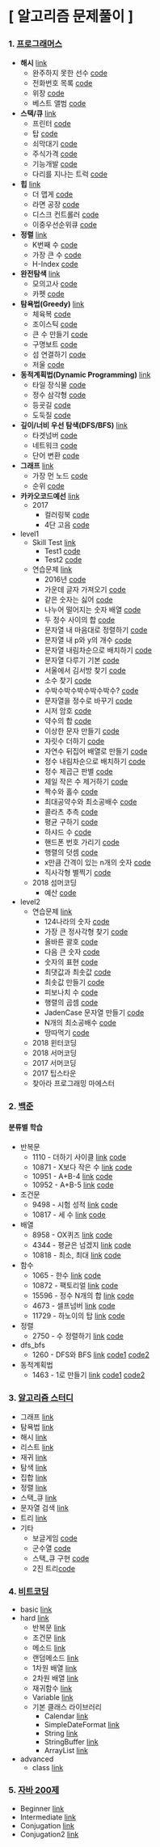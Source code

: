 # [ 알고리즘 문제풀이 ]

### 1. [프로그래머스](./programmers/src/)

- **해시** [link](https://programmers.co.kr/learn/courses/30/parts/12077)
  - 완주하지 못한 선수 [code](./programmers/src/hash/FailRunner.java) 
  - 전화번호 목록 [code](./programmers/src/hash/PhoneList.java)
  - 위장 [code](./programmers/src/hash/Camouflage.java)
  - 베스트 앨범 [code](./programmers/src/hash/BestAlbum2.java)
- **스택/큐** [link](https://programmers.co.kr/learn/courses/30/parts/12081)
  - 프린터 [code](./programmers/src/stack_queue/Printer.java)
  - 탑 [code](./programmers/src/stack_queue/Top.java)
  - 쇠막대기 [code](./programmers/src/stack_queue/IronStick.java)
  - 주식가격 [code](./programmers/src/stack_queue/StockPrice.java)
  - 기능개발 [code](./programmers/src/stack_queue/FunctionDevelopment.java)
  - 다리를 지나는 트럭 [code](./programmers/src/stack_queue/CrossBridgeTruck.java)
- **힙** [link](https://programmers.co.kr/learn/courses/30/parts/12117)
  - 더 맵게 [code](./programmers/src/heap/MoreSpicy.java)
  - 라면 공장 [code](./programmers/src/heap/RamenFactory.java)
  - 디스크 컨트롤러 [code](./programmers/src/heap/DiskController.java)
  - 이중우선순위큐 [code](./programmers/src/heap/DoublePriorityQueue.java)
- **정렬** [link](https://programmers.co.kr/learn/courses/30/parts/12198)
  - K번째 수 [code](./programmers/src/sort/KthNumber.java)
  - 가장 큰 수 [code](./programmers/src/sort/SortMaximumNum.java)
  - H-Index [code](./programmers/src/sort/HIndex.java)
- **완전탐색** [link](https://programmers.co.kr/learn/courses/30/parts/12230)
  - 모의고사 [code](./programmers/src/bruteforce/MockTest.java)
  - 카펫 [code](./programmers/src/bruteforce/Carpet.java)
- **탐욕법(Greedy)** [link](https://programmers.co.kr/learn/courses/30/parts/12244)
  - 체육복 [code](./programmers/src/greedy/GymClothes.java)
  - 조이스틱 [code](./programmers/src/greedy/JoyStick.java)
  - 큰 수 만들기 [code](./programmers/src/greedy/CreateMaxNum.java)
  - 구명보트 [code](./programmers/src/greedy/LifeBoat.java)
  - 섬 연결하기 [code](./programmers/src/greedy/ConnectIsland.java)
  - 저울 [code](./programmers/src/greedy/Scale.java)
- **동적계획법(Dynamic Programming)** [link](https://programmers.co.kr/learn/courses/30/parts/12263)
  - 타일 장식물 [code](./programmers/src/dynamic/TileOrnament.java)
  - 정수 삼각형 [code](./programmers/src/dynamic/IntegerTriangle.java)
  - 등굣길 [code](./programmers/src/dynamic/SchoolRoad.java)
  - 도둑질 [code](./programmers/src/dynamic/Stealing.java)
- **깊이/너비 우선 탐색(DFS/BFS)** [link](https://programmers.co.kr/learn/courses/30/parts/12421)
  - 타겟넘버 [code](./programmers/src/dfs_bfs/TargetNumber.java)
  - 네트워크 [code](./programmers/src/dfs_bfs/Network.java)
  - 단어 변환 [code](./programmers/src/dfs_bfs/StringTransfer.java)
- **그래프** [link](https://programmers.co.kr/learn/courses/30/parts/14393)
  - 가장 먼 노드 [code](./programmers/src/graph/BestFarNode.java)
  - 순위 [code](./programmers/src/graph/Ranking.java)
- **카카오코드예선** [link](https://programmers.co.kr/learn/courses/30)
  - 2017
    - 컬러링북 [code](./programmers/src/kakao/ColoringBook.java)
    - 4단 고음 [code](./programmers/src/kakao/FourthHighTone.java)
- level1
  - Skill Test [link](https://programmers.co.kr/skill_checks)
    - Test1 [code](./programmers/src/skill1/Test1.java)
    - Test2 [code](./programmers/src/skill1/Test2.java)
  - 연습문제 [link](https://programmers.co.kr/learn/challenges?tab=all_challenges)
    - 2016년 [code](./programmers/src/level1/Year2016.java)
    - 가운데 글자 가져오기 [code](./programmers/src/level1/CenterStringGet.java)
    - 같은 숫자는 싫어 [code](./programmers/src/level1/HateSameNumber.java)
    - 나누어 떨어지는 숫자 배열 [code](./programmers/src/level1/NumArrayCompleteDivision.java)
    - 두 정수 사이의 합 [code](./programmers/src/level1/BetweenNumOfSum.java)
    - 문자열 내 마음대로 정렬하기 [code](./programmers/src/level1/StringSortLike.java)
    - 문자열 내 p와 y의 개수 [code](./programmers/src/level1/StringIntoPYCount.java)
    - 문자열 내림차순으로 배치하기 [code](./programmers/src/level1/StringDecending.java)
    - 문자열 다루기 기본 [code](./programmers/src/level1/StringBasic.java)
    - 서울에서 김서방 찾기 [code](./programmers/src/level1/SearchKimInSeoul.java)
    - 소수 찾기 [code](./programmers/src/level1/SearchMinority.java)
    - 수박수박수박수박수박수? [code](./programmers/src/level1/Subacksu.java)
    - 문자열을 정수로 바꾸기 [code](./programmers/src/level1/StringToInt.java)
    - 시저 암호 [code](./programmers/src/level1/CeasarPassword.java)
    - 약수의 합 [code](./programmers/src/level1/WeakNumOfSum.java)
    - 이상한 문자 만들기 [code](./programmers/src/level1/StrangeNumberCreate.java)
    - 자릿수 더하기 [code](./programmers/src/level1/NumDigit.java)
    - 자연수 뒤집어 배열로 만들기 [code](./programmers/src/level1/NumReverseArr.java)
    - 정수 내림차순으로 배치하기 [code](./programmers/src/level1/NumDecending.java)
    - 정수 제곱근 판별 [code](./programmers/src/level1/NumSquare.java)
    - 제일 작은 수 제거하기 [code](./programmers/src/level1/BestMinNumRemove.java)
    - 짝수와 홀수 [code](./programmers/src/level1/EvenOdd.java)
    - 최대공약수와 최소공배수 [code](./programmers/src/level1/MaxCountMinMultiple.java)
    - 콜라츠 추측 [code](./programmers/src/level1/Collatz.java)
    - 평균 구하기 [code](./programmers/src/level1/SolveAverage.java)
    - 하샤드 수 [code](./programmers/src/level1/Hashard.java)
    - 핸드폰 번호 가리기 [code](./programmers/src/level1/HidePhoneNum.java)
    - 행렬의 덧셈 [code](./programmers/src/level1/MatrixSum.java)
    - x만큼 간격이 있는 n개의 숫자 [code](./programmers/src/level1/XDistanceNum.java)
    - 직사각형 별찍기 [code](./programmers/src/level1/SquareStar.java)
  - 2018 섬머코딩
    - 예산 [code](./programmers/src/level1/Budget.java)
- level2
  - 연습문제 [link](https://programmers.co.kr/learn/challenges?tab=all_challenges)
    - 124나라의 숫자 [code](./programmers/src/level2/Country124.java)
    - 가장 큰 정사각형 찾기 [code](./programmers/src/level2/MaxSquareSearch.java)
    - 올바른 괄호 [code](./programmers/src/level2/RightParentheses.java)
    - 다음 큰 숫자 [code](./programmers/src/level2/NextMaxNum.java)
    - 숫자의 표현 [code](./programmers/src/level2/ExpressNumber.java)
    - 최댓값과 최솟값 [code](./programmers/src/level2/MaxMinValue.java)
    - 최솟값 만들기 [code](./programmers/src/level2/CreateMinValue.java)
    - 피보나치 수 [code](./programmers/src/level2/FibonacciNumber.java)
    - 행렬의 곱셈 [code](./programmers/src/level2/MatrixMultiple.java)
    - JadenCase 문자열 만들기 [code](./programmers/src/level2/JadenCaseString.java)
    - N개의 최소공배수 [code](./programmers/src/level2/NCountLeastMultiple.java)
    - 땅따먹기 [code](./programmers/src/level2/WinningTheGround.java)
  - 2018 윈터코딩
  - 2018 서머코딩
  - 2017 서머코딩
  - 2017 팁스타운
  - 찾아라 프로그래밍 마에스터

### 2. [백준](./baekjoon/src/)

#### 분류별 학습

- 반복문
  - 1110 - 더하기 사이클 [link](<https://www.acmicpc.net/problem/1110>) [code](./baejoon/src/repeat/OneOneOneZero.java)
  - 10871 - X보다 작은 수 [link](<https://www.acmicpc.net/problem/10871>) [code](./baejoon/src/repeat/OneZeroEightSevenOne.java)
  - 10951 - A+B-4 [link](<https://www.acmicpc.net/problem/10951>) [code](./baejoon/src/repeat/OneZeroNineFiveOne.java)
  - 10952 - A+B-5 [link](<https://www.acmicpc.net/problem/10952>) [code](./baejoon/src/repeat/OneZeroNineFiveTwo.java)
- 조건문
  - 9498 - 시험 성적 [link](<https://www.acmicpc.net/problem/9498>) [code](./baejoon/src/useIf/NineFourNineEight.java)
  - 10817 - 세 수 [link](<https://www.acmicpc.net/problem/10817>) [code](./baejoon/src/useIf/OneZeroEightOneSeven.java)
- 배열
  - 8958 - OX퀴즈 [link](<https://www.acmicpc.net/problem/8958>) [code](./baejoon/src/array/EightNineFiveEight.java)
  - 4344 - 평균은 넘겠지 [link](<https://www.acmicpc.net/problem/4344>) [code](./baejoon/src/array/FourThreeFourFour.java)
  - 10818 - 최소, 최대 [link](<https://www.acmicpc.net/problem/10818>) [code](./baejoon/src/array/OneZeroEightOneEight.java)
- 함수
  - 1065 - 한수 [link](<https://www.acmicpc.net/problem/1065>) [code](./baejoon/src/function/OneZeroSixFive.java)
  - 10872 - 팩토리얼 [link](<https://www.acmicpc.net/problem/10872>) [code](./baejoon/src/function/OneZeroEightSevenTwo.java)
  - 15596 - 정수 N개의 합 [link](<https://www.acmicpc.net/problem/15596>) [code](./baejoon/src/function/OneFiveFiveNineSix.java)
  - 4673 - 셀프넘버 [link](<https://www.acmicpc.net/problem/4673>) [code](./baejoon/src/function/FourSixSevenThree.java)
  - 11729 - 하노이의 탑 [link](<https://www.acmicpc.net/problem/11729>) [code](./baejoon/src/function/OneOneSevenTwoNine.java)
- 정렬
  - 2750 - 수 정렬하기 [link](<https://www.acmicpc.net/problem/2750>) [code](./baejoon/src/sort/TwoSevenFiveZero.java)
- dfs_bfs
  - 1260 - DFS와 BFS [link](<https://www.acmicpc.net/problem/1260>) [code1](./baejoon/src/dfs_bfs/OneTwoSixZero.java) [code2](./baejoon/src/dfs_bfs/OneTwoSixZero_NearList.java)
- 동적계획법
  - 1463 - 1로 만들기 [link](<https://www.acmicpc.net/problem/1463>) [code1](./baejoon/src/dynamic/OneFourSixThree_1.java) [code2](./baejoon/src/dynamic/OneFourSixThree_2.java)

### 3. [알고리즘 스터디](./algorithm_study/src/)

- 그래프 [link](./algorithm_study/src/graph)
- 탐욕법 [link](./algorithm_study/src/greedy)
- 해시 [link](./algorithm_study/src/hash)
- 리스트 [link](./algorithm_study/src/list)
- 재귀 [link](./algorithm_study/src/recursive)
- 탐색 [link](./algorithm_study/src/search)
- 집합 [link](./algorithm_study/src/set)
- 정렬 [link](./algorithm_study/src/sort)
- 스택_큐 [link](./algorithm_study/src/stack_queue)
- 문자열 검색 [link](./algorithm_study/src/string_searching)
- 트리 [link](./algorithm_study/src/tree)
- 기타
  - 보글게임 [code](./algorithm_study/src/BoggleGame.java)
  - 군수열 [code](./algorithm_study/src/Group_Sequence.java)
  - 스택_큐 구현 [code](./algorithm_study/src/LinkedList_StackQueue.java)
  - 2진 트리[code](./algorithm_study/src/BSTMain.java)

### 4. [비트코딩](./bitcoding/src/)

- basic [link](./bitcoding/src/basic)
- hard [link](./bitcoding/src/hard)
  - 반복문 [link](./bitcoding/src/hard/repeat)
  - 조건문 [link](./bitcoding/src/hard/ifelse)
  - 메소드 [link](./bitcoding/src/hard/method)
  - 랜덤메소드 [link](./bitcoding/src/hard/random)
  - 1차원 배열 [link](./bitcoding/src/hard/dimentionone)
  - 2차원 배열 [link](./bitcoding/src/hard/dimentiontwo)
  - 재귀함수 [link](./bitcoding/src/hard/recursive)
  - Variable [link](./bitcoding/src/hard/variable)
  - 기본 클래스 라이브러리
    - Calendar [link](./bitcoding/src/hard/calendar)
    - SimpleDateFormat [link](./bitcoding/src/hard/simpledateformat)
    - String [link](./bitcoding/src/hard/string)
    - StringBuffer [link](./bitcoding/src/hard/stringbuffer)
    - ArrayList [link](./bitcoding/src/hard/arraylist)
- advanced
  - class [link](./bitcoding/src/advanced/classobject)

### 5. [자바 200제](./practice200/src/)

- Beginner [link](./practice200/src/Beginner)
- Intermediate  [link](./practice200/src/Conjugation)
- Conjugation  [link](./practice200/src/Conjugation2)
- Conjugation2  [link](./practice200/src/Intermediate)

